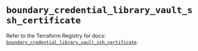 # `boundary_credential_library_vault_ssh_certificate`

Refer to the Terraform Registry for docs: [`boundary_credential_library_vault_ssh_certificate`](https://registry.terraform.io/providers/hashicorp/boundary/1.2.0/docs/resources/credential_library_vault_ssh_certificate).
